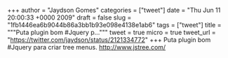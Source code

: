 
+++
author = "Jaydson Gomes"
categories = ["tweet"]
date = "Thu Jun 11 20:00:33 +0000 2009"
draft = false
slug = "1fb1446ea6b9044b86a3bb1b93e098e4138e1ab6"
tags = ["tweet"]
title = """Puta plugin bom #Jquery p..."""
tweet = true
micro = true
tweet_url = "https://twitter.com/jaydson/status/2121334772"
+++
Puta plugin bom #Jquery para criar tree menus. http://www.jstree.com/
